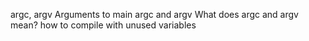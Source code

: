 argc, argv
Arguments to main
argc and argv
What does argc and argv mean?
how to compile with unused variables
